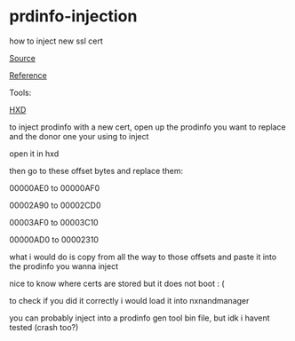 # prdinfo-injection
how to inject new ssl cert


[Source](https://switchbrew.org/wiki/Calibration)

[Reference](https://github.com/eXhumer/eXCertXtract/blob/main/exnut/_cal0.py)

Tools:

[HXD](https://mh-nexus.de/en/hxd/)


to inject prodinfo with a new cert, open up the prodinfo you want to replace and the donor one your using to inject

open it in hxd

then go to these offset bytes and replace them:


00000AE0 to 00000AF0

00002A90 to 00002CD0

00003AF0 to 00003C10

00000AD0 to 00002310

what i would do is copy from all the way to those offsets and paste it into the prodinfo you wanna inject

nice to know where certs are stored but it does not boot : (

to check if you did it correctly i would load it into nxnandmanager

you can probably inject into a prodinfo gen tool bin file, but idk i havent tested (crash too?)
